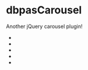 dbpasCarousel
=============

Another jQuery carousel plugin!

<ul id="demo-1">
  <li></li>
  <li></li>
  <li></li>
  <li></li>
  <li></li>
</ul>
